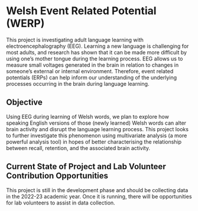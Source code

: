 # Welsh Event Related Potential (WERP)

This project is investigating adult language learning with electroencephalography (EEG). Learning a new language is challenging for most adults, and research has shown that it can be made more difficult by using one’s mother tongue during the learning process. EEG allows us to measure small voltages generated in the brain in relation to changes in someone’s external or internal environment. Therefore, event related potentials (ERPs) can help inform our understanding of the underlying processes occurring in the brain during language learning. 

## Objective

Using EEG during learning of Welsh words, we plan to explore how speaking English versions of those (newly learned) Welsh words can alter brain activity and disrupt the language learning process. This project looks to further investigate this phenomenon using multivariate analysis (a more powerful analysis tool) in hopes of better characterising the relationship between recall, retention, and the associated brain activity. 

## Current State of Project and Lab Volunteer Contribution Opportunities

This project is still in the development phase and should be collecting data in the 2022-23 academic year. Once it is running, there will be opportunities for lab volunteers to assist in data collection.
